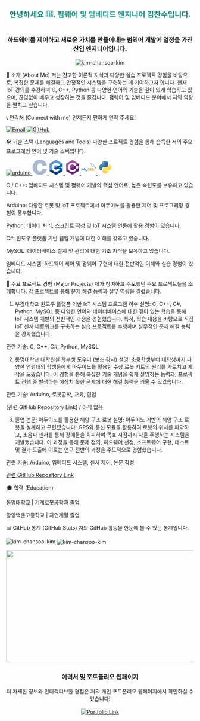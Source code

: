 <h1 align="center">
<img src="https://raw.githubusercontent.com/kim-chansoo-kim/kim-chansoo-kim/refs/heads/main/assets/welcome-gradient-final.svg" alt="안녕하세요 👋, 펌웨어 및 임베디드 엔지니어 김찬수입니다." width="600"/>
</h1>
<h3 align="center">하드웨어를 제어하고 새로운 가치를 만들어내는 펌웨어 개발에 열정을 가진 신입 엔지니어입니다.</h3>

<p align="center">
<img src="https://komarev.com/ghpvc/?username=kim-chansoo-kim&label=Profile%20views&color=0e75b6&style=flat" alt="kim-chansoo-kim" />
</p>

🌟 소개 (About Me)
저는 견고한 이론적 지식과 다양한 실습 프로젝트 경험을 바탕으로, 복잡한 문제를 해결하고 안정적인 시스템을 구축하는 데 기여하고자 합니다. 현재 IoT 강의를 수강하며 C, C++, Python 등 다양한 언어와 기술을 깊이 있게 학습하고 있으며, 끊임없이 배우고 성장하는 것을 즐깁니다. 펌웨어 및 임베디드 분야에서 저의 역량을 펼치고 싶습니다.

📞 연락처 (Connect with me)
언제든지 편하게 연락 주세요!

<p align="left">
<a href="mailto:gagunge2@gmail.com">
<img src="https://img.shields.io/badge/Email-D14836?style=for-the-badge&logo=gmail&logoColor=white" alt="Email" />
</a>
<a href="https://github.com/kim-chansoo-kim" target="_blank" rel="noreferrer">
<img src="https://img.shields.io/badge/GitHub-100000?style=for-the-badge&logo=github&logoColor=white" alt="GitHub" />
</a>
<!-- 전화번호는 GitHub에 직접 노출하기보다 이메일로 문의 유도하는 것이 일반적입니다. -->
<!-- 필요 시, "010-4723-0943"과 같이 텍스트로 추가할 수 있습니다. -->
</p>

🛠️ 기술 스택 (Languages and Tools)
다양한 프로젝트 경험을 통해 습득한 저의 주요 프로그래밍 언어 및 기술 스택입니다.

<p align="left">
<a href="https://www.arduino.cc/" target="_blank" rel="noreferrer"> <img src="https://cdn.worldvectorlogo.com/logos/arduino-1.svg" alt="arduino" width="40" height="40"/> </a>
<a href="https://www.cprogramming.com/" target="_blank" rel="noreferrer"> <img src="https://raw.githubusercontent.com/devicons/devicon/master/icons/c/c-original.svg" alt="c" width="40" height="40"/> </a>
<a href="https://www.w3schools.com/cpp/" target="_blank" rel="noreferrer"> <img src="https://raw.githubusercontent.com/devicons/devicon/master/icons/cplusplus/cplusplus-original.svg" alt="cplusplus" width="40" height="40"/> </a>
<a href="https://www.w3schools.com/cs/" target="_blank" rel="noreferrer"> <img src="https://raw.githubusercontent.com/devicons/devicon/master/icons/csharp/csharp-original.svg" alt="csharp" width="40" height="40"/> </a>
<a href="https://www.mysql.com/" target="_blank" rel="noreferrer"> <img src="https://raw.githubusercontent.com/devicons/devicon/master/icons/mysql/mysql-original-wordmark.svg" alt="mysql" width="40" height="40"/> </a>
<a href="https://www.python.org" target="_blank" rel="noreferrer"> <img src="https://raw.githubusercontent.com/devicons/devicon/master/icons/python/python-original.svg" alt="python" width="40" height="40"/> </a>
</p>

<p align="left">

C / C++: 임베디드 시스템 및 펌웨어 개발의 핵심 언어로, 높은 숙련도를 보유하고 있습니다.

Arduino: 다양한 로봇 및 IoT 프로젝트에서 아두이노를 활용한 제어 및 프로그래밍 경험이 풍부합니다.

Python: 데이터 처리, 스크립트 작성 및 IoT 시스템 연동에 활용 경험이 있습니다.

C#: 윈도우 플랫폼 기반 웹앱 개발에 대한 이해를 갖추고 있습니다.

MySQL: 데이터베이스 설계 및 관리에 대한 기초 지식을 보유하고 있습니다.

임베디드 시스템: 하드웨어 제어 및 펌웨어 구현에 대한 전반적인 이해와 실습 경험이 있습니다.

</p>

🚀 주요 프로젝트 경험 (Major Projects)
제가 참여하고 주도했던 주요 프로젝트들을 소개합니다. 각 프로젝트를 통해 문제 해결 능력과 실무 역량을 길렀습니다.

1. 부경대학교 윈도우 플랫폼 기반 IoT 시스템 프로그램 이수
설명: C, C++, C#, Python, MySQL 등 다양한 언어와 데이터베이스에 대한 깊이 있는 학습을 통해 IoT 시스템 개발의 전반적인 과정을 경험했습니다. 특히, 학습 내용을 바탕으로 직접 IoT 센서 네트워크를 구축하는 실습 프로젝트를 수행하며 실무적인 문제 해결 능력을 강화했습니다.

관련 기술: C, C++, C#, Python, MySQL

2. 동명대학교 대학원실 학부생 도우미 (보조 강사)
설명: 초등학생부터 대학생까지 다양한 연령대의 학생들에게 아두이노를 활용한 수상 로봇 키트의 원리를 가르치고 제작을 도왔습니다. 이 경험을 통해 복잡한 기술 개념을 쉽게 설명하는 능력과, 프로젝트 진행 중 발생하는 예상치 못한 문제에 대한 해결 능력을 키울 수 있었습니다.

관련 기술: Arduino, 로봇공학, 교육, 협업

[관련 GitHub Repository Link] / 아직 없음

3. 졸업 논문: 아두이노를 활용한 해양 구조 로봇
설명: 아두이노 기반의 해양 구조 로봇을 설계하고 구현했습니다. GPS와 통신 모듈을 활용하여 로봇의 위치를 파악하고, 초음파 센서를 통해 장애물을 회피하며 목표 지점까지 자율 주행하는 시스템을 개발했습니다. 이 과정을 통해 문제 정의, 하드웨어 선정, 소프트웨어 구현, 테스트 및 결과 도출에 이르는 연구 전반의 과정을 주도적으로 경험했습니다.

관련 기술: Arduino, 임베디드 시스템, 센서 제어, 논문 작성

[관련 GitHub Repository Link](https://github.com/kim-chansoo-kim/Portfolio)

<!-- 프로젝트 관련 스크린샷이나 GIF가 있다면 여기에 추가하여 시각적인 정보를 제공할 수 있습니다. -->

🎓 학력 (Education)
<p align="left">

동명대학교 | 기계로봇공학과 졸업

광양백운고등학교 | 자연계열 졸업

</p>

📊 GitHub 통계 (GitHub Stats)
저의 GitHub 활동을 한눈에 볼 수 있는 통계입니다.

<p align="left">
<img align="left" src="https://github-readme-stats.vercel.app/api/top-langs?username=kim-chansoo-kim&show_icons=true&locale=en&layout=compact" alt="kim-chansoo-kim" />
</p>

<p>&nbsp;<img align="center" src="https://github-readme-stats.vercel.app/api?username=kim-chansoo-kim&show_icons=true&locale=en" alt="kim-chansoo-kim" /></p>

<a href="https://www.gitanimals.org/en_US?utm_medium=image&utm_source=kim-chansoo-kim&utm_content=farm">
<img src="https://render.gitanimals.org/farms/kim-chansoo-kim" width="600" height="300"/>
</a>

<h3 align="center">이력서 및 포트폴리오 웹페이지</h3>
<p align="center">
더 자세한 정보와 인터랙티브한 경험은 저의 개인 포트폴리오 웹페이지에서 확인하실 수 있습니다!
<br><br>
<a href="https://g.co/gemini/share/db402f1b909e" target="_blank" rel="noopener noreferrer">
<img src="https://img.shields.io/badge/Visit%20My%20Portfolio-teal?style=for-the-badge&logo=vercel&logoColor=white" alt="Portfolio Link" />
</a>
</p>
